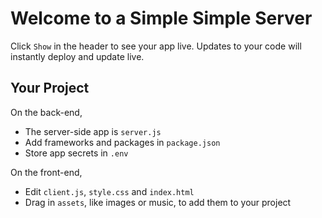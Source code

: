 Welcome to a Simple Simple Server
=========================

Click `Show` in the header to see your app live. Updates to your code will instantly deploy and update live.


Your Project
------------

On the back-end,
- The server-side app is `server.js`
- Add frameworks and packages in `package.json`
- Store app secrets in `.env`

On the front-end,
- Edit `client.js`, `style.css` and `index.html`
- Drag in `assets`, like images or music, to add them to your project

